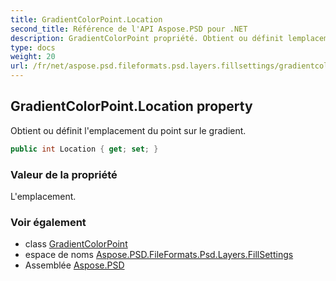 ```yaml
---
title: GradientColorPoint.Location
second_title: Référence de l'API Aspose.PSD pour .NET
description: GradientColorPoint propriété. Obtient ou définit lemplacement du point sur le gradient.
type: docs
weight: 20
url: /fr/net/aspose.psd.fileformats.psd.layers.fillsettings/gradientcolorpoint/location/
---
```

## GradientColorPoint.Location property

Obtient ou définit l'emplacement du point sur le gradient.

```csharp
public int Location { get; set; }
```

### Valeur de la propriété

L'emplacement.

### Voir également

* class [GradientColorPoint](../)
* espace de noms [Aspose.PSD.FileFormats.Psd.Layers.FillSettings](../../gradientcolorpoint/)
* Assemblée [Aspose.PSD](../../../)


